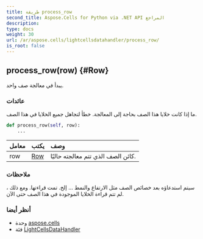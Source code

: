 ```yaml
---
title: طريقة process_row
second_title: Aspose.Cells for Python via .NET API المراجع
description:
type: docs
weight: 30
url: /ar/aspose.cells/lightcellsdatahandler/process_row/
is_root: false
---
```

##  process_row(row) {#Row}
يبدأ في معالجة صف واحد.


###  عائدات

ما إذا كانت خلايا هذا الصف بحاجة إلى المعالجة. خطأ لتجاهل جميع الخلايا في هذا الصف.


```python
def process_row(self, row):
    ...
```


| معامل| يكتب| وصف|
| :- | :- | :- |
| row | [Row](/cells/python-net/ar/aspose.cells/row) | كائن الصف الذي تتم معالجته حاليًا.|
###  ملاحظات

سيتم استدعاؤه بعد خصائص الصف مثل الارتفاع والنمط ... إلخ. تمت قراءتها. ومع ذلك ، لم تتم قراءة الخلايا الموجودة في هذا الصف حتى الآن.


###  أنظر أيضا

* وحدة [aspose.cells](../../)
* فئة [LightCellsDataHandler](/cells/python-net/ar/aspose.cells/lightcellsdatahandler)
